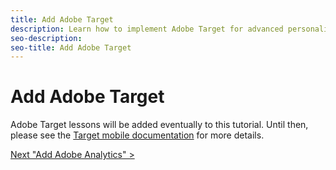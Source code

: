 ```yaml
---
title: Add Adobe Target
description: Learn how to implement Adobe Target for advanced personalization use cases. This lesson is part of the Implementing the Experience Cloud in Mobile iOS Objective-C Applications tutorial.
seo-description:
seo-title: Add Adobe Target
---
```


# Add Adobe Target

Adobe Target lessons will be added eventually to this tutorial. Until then, please see the [Target mobile documentation](https://aep-sdks.gitbook.io/docs/using-mobile-extensions/adobe-target) for more details.
  
[Next "Add Adobe Analytics" >](analytics.md)